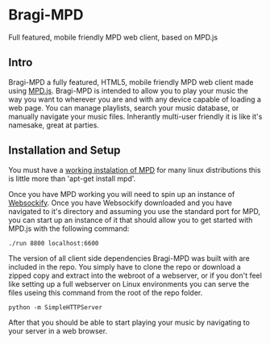 # Bragi-MPD
Full featured, mobile friendly MPD web client, based on MPD.js

Intro
-----

Bragi-MPD a fully featured, HTML5, mobile friendly MPD web client made using [MPD.js](https://github.com/bobboau/MPD.js). Bragi-MPD is intended to allow you to play your music the way you want to wherever you are and with any device capable of loading a web page. You can manage playlists, search your music database, or manually navigate your music files. Inherantly multi-user friendly it is like it's namesake, great at parties.

Installation and Setup
---------------------

You must have a [working instalation of MPD](http://www.musicpd.org/doc/user/) for many linux distributions this is little more than 'apt-get install mpd'.

Once you have MPD working you will need to spin up an instance of [Websockify](https://github.com/kanaka/websockify). Once you have Websockify downloaded and you have navigated to it's directory and assuming you use the standard port for MPD, you can start up an instance of it that should allow you to get started with MPD.js with the following command:

    ./run 8800 localhost:6600

The version of all client side dependencies Bragi-MPD was built with are included in the repo. You simply have to clone the repo or download a zipped copy and extract into the webroot of a webserver, or if you don't feel like setting up a full webserver on Linux environments you can serve the files useing this command from the root of the repo folder.

    python -m SimpleHTTPServer

After that you should be able to start playing your music by navigating to your server in a web browser.
